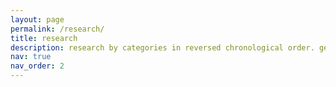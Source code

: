 ```yaml
---
layout: page
permalink: /research/
title: research
description: research by categories in reversed chronological order. generated by jekyll-scholar.
nav: true
nav_order: 2
---
```

<!-- _pages/research.md -->
<div class="research">


</div>
